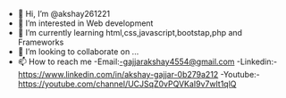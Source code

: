 - 👋 Hi, I’m @akshay261221
- 👀 I’m interested in Web development
- 🌱 I’m currently learning html,css,javascript,bootstap,php and Frameworks
- 💞️ I’m looking to collaborate on ...
- 📫 How to reach me 
-Email:-gajjarakshay4554@gmail.com
-Linkedin:-https://www.linkedin.com/in/akshay-gajjar-0b279a212
-Youtube:-https://youtube.com/channel/UCJSqZ0vPQVKaI9v7wlt1qlQ

<!---
akshay261221/akshay261221 is a ✨ special ✨ repository because its `README.md` (this file) appears on your GitHub profile.
You can click the Preview link to take a look at your changes.
--->
